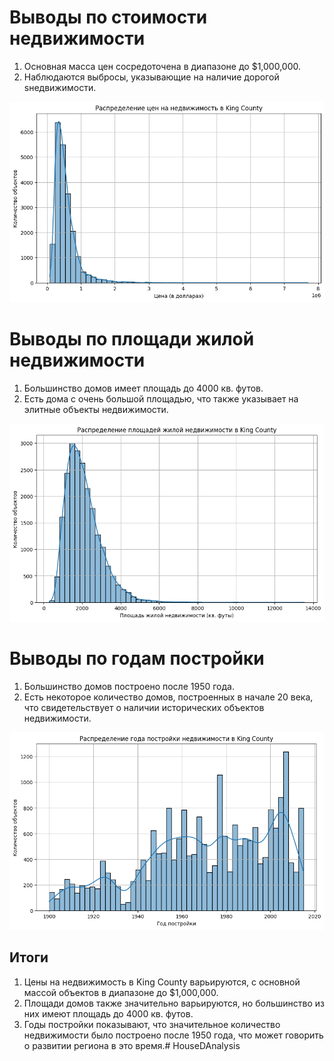 # Выводы по стоимости недвижимости
1. Основная масса цен сосредоточена в диапазоне до $1,000,000.
2. Наблюдаются выбросы, указывающие на наличие дорогой  sнедвижимости.

![Local Image](image.png "")


# Выводы по площади жилой недвижимости
1. Большинство домов имеет площадь до 4000 кв. футов.
2. Есть дома с очень большой площадью, что также указывает на элитные объекты недвижимости.

![alt text](image-1.png)

# Выводы по годам постройки
1. Большинство домов построено после 1950 года.
2. Есть некоторое количество домов, построенных в начале 20 века, что свидетельствует о наличии исторических объектов недвижимости.

![alt text](image-2.png)

## Итоги
1. Цены на недвижимость в King County варьируются, с основной массой объектов в диапазоне до $1,000,000.
2. Площади домов также значительно варьируются, но большинство из них имеют площадь до 4000 кв. футов.
3. Годы постройки показывают, что значительное количество недвижимости было построено после 1950 года, что может говорить о развитии региона в это время.#   H o u s e D A n a l y s i s 
 
 